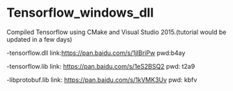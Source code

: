 # Tensorflow_windows_dll
Compiled Tensorflow using CMake and Visual Studio 2015.(tutorial would be updated in a few days)

-tensorflow.dll link:https://pan.baidu.com/s/1jIBriPw pwd:b4ay

-tensorflow.lib link: https://pan.baidu.com/s/1eS2BSQ2 pwd: t2a9

-libprotobuf.lib link: https://pan.baidu.com/s/1kVMK3Uv pwd: kbfv
